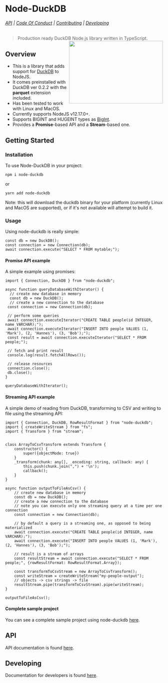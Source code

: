 # Node-DuckDB

###### [API](https://github.com/deepcrawl/node-duckdb/docs/api/node-duckdb.md) | [Code Of Conduct](https://github.com/deepcrawl/node-duckdb/docs/CODE_OF_CONDUCT.md) | [Contributing](https://github.com/deepcrawl/node-duckdb/docs/CONTRIBUTING.md) | [Developing](https://github.com/deepcrawl/node-duckdb/docs/DEVELOPING.md)

> Production ready DuckDB Node.js library written in TypeScript.
> [<img src="https://www.deepcrawl.com/wp-content/themes/deepcrawl/images/deepcrawl-logo.svg" height="200" width="300" align="right">](https://www.deepcrawl.com/)

## Overview

- This is a library that adds support for [DuckDB](https://duckdb.org/) to NodeJS.
- It comes preinstalled with DuckDB ver 0.2.2 with the **parquet** extension included.
- Has been tested to work with Linux and MacOS.
- Currently supports NodeJS v12.17.0+.
- Supports BIGINT and HUGEINT types as [BigInt](https://developer.mozilla.org/en-US/docs/Web/JavaScript/Reference/Global_Objects/BigInt).
- Provides a **Promise**-based API and a **Stream**-based one.

## Getting Started

### Installation

To use Node-DuckDB in your project:

```
npm i node-duckdb
```

or

```
yarn add node-duckdb
```

Note: this will download the duckdb binary for your platform (currently Linux and MacOS are supported), or if it's not available will attempt to build it.

### Usage

Using node-duckdb is really simple:

```
const db = new DuckDB();
const connection = new Connection(db);
await connection.execute("SELECT * FROM mytable;");
```

#### Promise API example

A simple example using promises:

```
import { Connection, DuckDB } from "node-duckdb";

async function queryDatabaseWithIterator() {
  // create new database in memory
  const db = new DuckDB();
  // create a new connection to the database
 const connection = new Connection(db);

 // perform some queries
 await connection.executeIterator("CREATE TABLE people(id INTEGER, name VARCHAR);");
 await connection.executeIterator("INSERT INTO people VALUES (1, 'Mark'), (2, 'Hannes'), (3, 'Bob');");
 const result = await connection.executeIterator("SELECT * FROM people;");

 // fetch and print result
 console.log(result.fetchAllRows());

 // release resources
 connection.close();
 db.close();
}

queryDatabaseWithIterator();

```

#### Streaming API example

A simple demo of reading from DuckDB, transforming to CSV and writing to file using the streaming API:

```
import { Connection, DuckDB, RowResultFormat } from "node-duckdb";
import { createWriteStream } from "fs";
import { Transform } from "stream";


class ArrayToCsvTransform extends Transform {
    constructor() {
        super({objectMode: true})
    }
    _transform(chunk: any[], _encoding: string, callback: any) {
        this.push(chunk.join(",") + '\n');
        callback();
    }
}

async function outputToFileAsCsv() {
    // create new database in memory
    const db = new DuckDB();
    // create a new connection to the database
    // note you can execute only one streaming query at a time per one connection
    const connection = new Connection(db);

    // by default a query is a streaming one, as opposed to being materialized
    await connection.execute("CREATE TABLE people(id INTEGER, name VARCHAR);");
    await connection.execute("INSERT INTO people VALUES (1, 'Mark'), (2, 'Hannes'), (3, 'Bob');");

    // result is a stream of arrays
    const resultStream = await connection.execute("SELECT * FROM people;", {rowResultFormat: RowResultFormat.Array});

    const transformToCsvStream = new ArrayToCsvTransform();
    const writeStream = createWriteStream("my-people-output");
    // objects -> csv strings -> file
    resultStream.pipe(transformToCsvStream).pipe(writeStream);
}

outputToFileAsCsv();

```

#### Complete sample project

You can see a complete sample project using node-duckdb [here](https://github.com/deepcrawl/node-duckdb/tree/master/examples).

## API

API documentation is found [here](https://github.com/deepcrawl/node-duckdb/docs/api/node-duckdb.md).

## Developing

Documentation for developers is found [here](https://github.com/deepcrawl/node-duckdb/docs/DEVELOPING.md).
